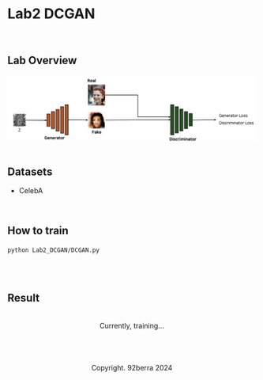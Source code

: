 # Lab2 DCGAN

<br/>

## Lab Overview 

<div align='center'>
    <img src='../figures/Lab2_overview.png' width='600' />
</div>

<br/>

## Datasets

* CelebA

<br/>

## How to train

```
python Lab2_DCGAN/DCGAN.py
```

<br/>
<br/>

## Result 

<br/>

<div align='center'>
    Currently, training... 
</div>

<br/>
<br/>
<br/>
<br/>

<div align='center'>
    Copyright. 92berra 2024
</div>

